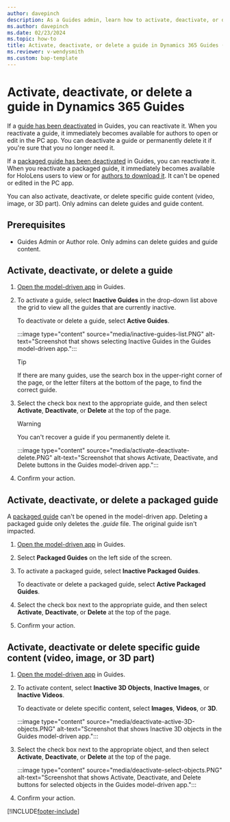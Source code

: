 ```yaml
---
author: davepinch
description: As a Guides admin, learn how to activate, deactivate, or delete a guide, packaged guide, or guide content (video, image, or 3D part).
ms.author: davepinch
ms.date: 02/23/2024
ms.topic: how-to
title: Activate, deactivate, or delete a guide in Dynamics 365 Guides (admins)
ms.reviewer: v-wendysmith
ms.custom: bap-template
---
```


# Activate, deactivate, or delete a guide in Dynamics 365 Guides

If a [guide has been deactivated](pc-app-deactivate-guide.md) in Guides, you can reactivate it. When you reactivate a guide, it immediately becomes available for authors to open or edit in the PC app. You can deactivate a guide or permanently delete it if you're sure that you no longer need it.

If a [packaged guide has been deactivated](package-a-guide.md#manage-a-packaged-guide-in-the-pc-app) in Guides, you can reactivate it. When you reactivate a packaged guide, it immediately becomes available for HoloLens users to view or for [authors to download it](package-a-guide.md#download-a-packaged-guide-in-the-model-driven-app). It can't be opened or edited in the PC app.

You can also activate, deactivate, or delete specific guide content (video, image, or 3D part). Only admins can delete guides and guide content.

## Prerequisites

- Guides Admin or Author role. Only admins can delete guides and guide content.

## Activate, deactivate, or delete a guide

1. [Open the model-driven app](open-model-driven-app.md) in Guides.

1. To activate a guide, select **Inactive Guides** in the drop-down list above the grid to view all the guides that are currently inactive.

   To deactivate or delete a guide, select **Active Guides**.

   :::image type="content" source="media/inactive-guides-list.PNG" alt-text="Screenshot that shows selecting Inactive Guides in the Guides model-driven app.":::

    > [!TIP]
    > If there are many guides, use the search box in the upper-right corner of the page, or the letter filters at the bottom of the page, to find the correct guide.

1. Select the check box next to the appropriate guide, and then select **Activate**, **Deactivate**, or **Delete** at the top of the page.

    > [!WARNING]
    > You can't recover a guide if you permanently delete it.

   :::image type="content" source="media/activate-deactivate-delete.PNG" alt-text="Screenshot that shows Activate, Deactivate, and Delete buttons in the Guides model-driven app.":::

1. Confirm your action.

## Activate, deactivate, or delete a packaged guide

A [packaged guide](package-a-guide.md) can't be opened in the model-driven app. Deleting a packaged guide only deletes the *.guide* file. The original guide isn't impacted.

1. [Open the model-driven app](open-model-driven-app.md) in Guides.

1. Select **Packaged Guides** on the left side of the screen. 

1. To activate a packaged guide, select **Inactive Packaged Guides**.

   To deactivate or delete a packaged guide, select **Active Packaged Guides**.

1. Select the check box next to the appropriate guide, and then select **Activate**, **Deactivate**, or **Delete** at the top of the page.

1. Confirm your action.

## Activate, deactivate or delete specific guide content (video, image, or 3D part)

1. [Open the model-driven app](open-model-driven-app.md) in Guides.

1. To activate content, select **Inactive 3D Objects**, **Inactive Images**, or **Inactive Videos**.

   To deactivate or delete specific content, select **Images**, **Videos**, or **3D**.

   :::image type="content" source="media/deactivate-active-3D-objects.PNG" alt-text="Screenshot that shows Inactive 3D objects in the Guides model-driven app.":::

1. Select the check box next to the appropriate object, and then select **Activate**, **Deactivate**, or **Delete** at the top of the page.

   :::image type="content" source="media/deactivate-select-objects.PNG" alt-text="Screenshot that shows Activate, Deactivate, and Delete buttons for selected objects in the Guides model-driven app.":::

1. Confirm your action.

[!INCLUDE[footer-include](../includes/footer-banner.md)]
